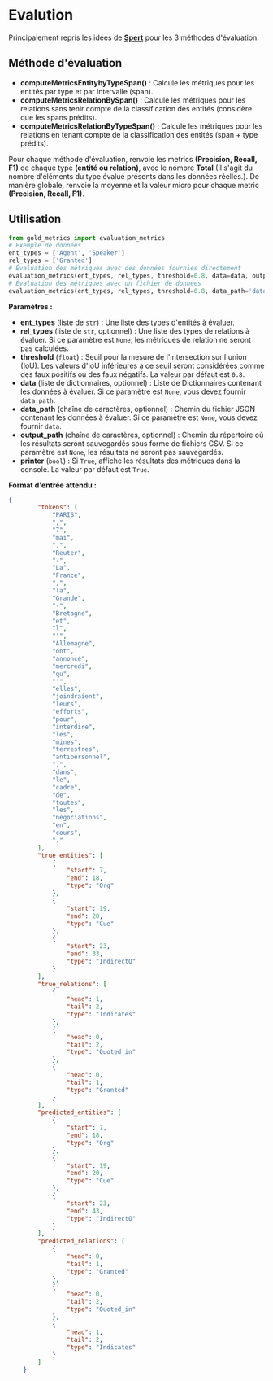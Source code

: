 # Evalution 
Principalement repris les idées de [**Spert**](https://arxiv.org/abs/1909.07755) pour les 3 méthodes d'évaluation.
## Méthode d'évaluation
- **computeMetricsEntitybyTypeSpan()** : Calcule les métriques pour les entités par type et par intervalle (span).
- **computeMetricsRelationBySpan()** : Calcule les métriques pour les relations sans tenir compte de la classification des entités (considère que les spans prédits).
- **computeMetricsRelationByTypeSpan()** : Calcule les métriques pour les relations en tenant compte de la classification des entités (span + type prédits).

Pour chaque méthode d'évaluation, renvoie les metrics **(Precision, Recall, F1)** de chaque type **(entité ou relation)**, avec le nombre **Total** (Il s'agit du nombre d'éléments du type évalué présents dans les données réelles.). De manière globale, renvoie la moyenne et la valeur micro pour chaque metric **(Precision, Recall, F1)**.

## Utilisation
```python
from gold_metrics import evaluation_metrics
# Exemple de données
ent_types = ['Agent', 'Speaker']
rel_types = ['Granted']
# Évaluation des métriques avec des données fournies directement
evaluation_metrics(ent_types, rel_types, threshold=0.8, data=data, output_path='resultats/', printer=True)
# Évaluation des métriques avec un fichier de données
evaluation_metrics(ent_types, rel_types, threshold=0.8, data_path='data_path/data.json', output_path='resultats/', printer=True)
```
**Paramètres :**
- **ent_types** (liste de `str`) : Une liste des types d'entités à évaluer.
- **rel_types** (liste de `str`, optionnel) : Une liste des types de relations à évaluer. Si ce paramètre est `None`, les métriques de relation ne seront pas calculées.
- **threshold** (`float`) : Seuil pour la mesure de l'intersection sur l'union (IoU). Les valeurs d'IoU inférieures à ce seuil seront considérées comme des faux positifs ou des faux négatifs. La valeur par défaut est `0.8`.
- **data** (liste de dictionnaires, optionnel) : Liste de Dictionnaires contenant les données à évaluer. Si ce paramètre est `None`, vous devez fournir `data_path`.
- **data_path** (chaîne de caractères, optionnel) : Chemin du fichier JSON contenant les données à évaluer. Si ce paramètre est `None`, vous devez fournir `data`.
- **output_path** (chaîne de caractères, optionnel) : Chemin du répertoire où les résultats seront sauvegardés sous forme de fichiers CSV. Si ce paramètre est `None`, les résultats ne seront pas sauvegardés.
- **printer** (`bool`) : Si `True`, affiche les résultats des métriques dans la console. La valeur par défaut est `True`.

**Format d'entrée attendu :**
```json
{
        "tokens": [
            "PARIS",
            ",",
            "7",
            "mai",
            ",",
            "Reuter",
            "-",
            "La",
            "France",
            ",",
            "la",
            "Grande",
            "-",
            "Bretagne",
            "et",
            "l",
            "'",
            "Allemagne",
            "ont",
            "annoncé",
            "mercredi",
            "qu",
            "'",
            "elles",
            "joindraient",
            "leurs",
            "efforts",
            "pour",
            "interdire",
            "les",
            "mines",
            "terrestres",
            "antipersonnel",
            ",",
            "dans",
            "le",
            "cadre",
            "de",
            "toutes",
            "les",
            "négociations",
            "en",
            "cours",
            "."
        ],
        "true_entities": [
            {
                "start": 7,
                "end": 18, 
                "type": "Org"
            },
            {
                "start": 19,
                "end": 20,
                "type": "Cue"
            },
            {
                "start": 23,
                "end": 33,
                "type": "IndirectQ"
            }
        ],
        "true_relations": [
            {
                "head": 1,
                "tail": 2,
                "type": "Indicates"
            },
            {
                "head": 0,
                "tail": 2,
                "type": "Quoted_in"
            },
            {
                "head": 0,
                "tail": 1,
                "type": "Granted"
            }
        ],
        "predicted_entities": [
            {
                "start": 7,
                "end": 18,
                "type": "Org"
            },
            {
                "start": 19,
                "end": 20,
                "type": "Cue"
            },
            {
                "start": 23,
                "end": 43,
                "type": "IndirectQ"
            }
        ],
        "predicted_relations": [
            {
                "head": 0,
                "tail": 1,
                "type": "Granted"
            },
            {
                "head": 0,
                "tail": 2,
                "type": "Quoted_in"
            },
            {
                "head": 1,
                "tail": 2,
                "type": "Indicates"
            }
        ]
    }
```
 
